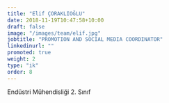 ```yaml
---
title: "Elif ÇORAKLIOĞLU"
date: 2018-11-19T10:47:58+10:00
draft: false
image: "/images/team/elif.jpg"
jobtitle: "PROMOTION AND SOCIAL MEDIA COORDINATOR"
linkedinurl: ""
promoted: true
weight: 2
type: "ik"
order: 8
---
```

Endüstri Mühendisliği 2. Sınıf
